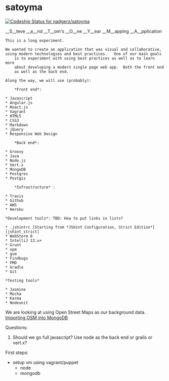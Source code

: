 # satoyma

[ ![Codeship Status for nadgerz/satoyma](https://www.codeship.io/projects/93ea2030-2646-0132-40e6-7aa7d9a033ce/status)](https://www.codeship.io/projects/37424)

__S__teve __a__nd __T__om's __O__ne __Y__ear __M__apping __A__pplication

	This is a long experiment.

	We wanted to create an application that was visual and collaborative,
	using modern technologies and best practices.   One of our main goals
        is to experiment with using best practices as well as to learn more
        about developing a modern single page web app.  Both the front end
        as well as the back end.

	Along the way, we will use (probably):

        *Front end*:

	* Javascript
	* Angular.js
	* React.js
	* Vagrant
	* HTML5
	* CSS3
	* Markdown
	* jQuery
	* Responsive Web Design

        *Back end*:

	* Groovy
	* Java
	* Node.js
	* Vert.x
	* MongoDB
	* Postgres
	* Postgis

        *Infrastructure* :

	* Travis
	* Github
	* AWS
	* Heroku

	*Development tools*: TBD: How to put links in lists?

	* .jshintrc [Starting from *JSHint Configuration, Strict Edition*][jshint_strict]
	* WebStorm 8
	* IntelliJ 13.x+
	* Grunt
	* npm
	* gvm
	* Findbugs
	* PMD
	* Gradle
	* Git

	*Testing tools*

	* Jasmine
	* Mocha
	* Karma
	* Nodeunit


We are looking at using Open Street Maps as our background data. [Importing OSM into MongoDB][impmongo]

Questions:

1.  Should we go full javascript?  Use node as the back end or grails or vert.x?

First steps:

* setup vm using vagrant/puppet
    * node
    * mongodb


[impmongo]: http://derickrethans.nl/importing-osm-into-mongodb.html
[jshint_strict]: https://gist.github.com/haschek/2595796
